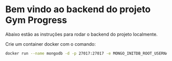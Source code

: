 # Bem vindo ao backend do projeto Gym Progress

Abaixo estão as instruções para rodar o backend do projeto localmente.

Crie um container docker com o comando:

```bash
docker run --name mongodb -d -p 27017:27017 -e MONGO_INITDB_ROOT_USERNAME=root -e MONGO_INITDB_ROOT_PASSWORD=password mongo:7
```
